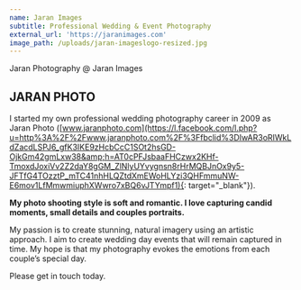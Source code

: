 ```yaml
---
name: Jaran Images
subtitle: Professional Wedding & Event Photography
external_url: 'https://jaranimages.com'
image_path: /uploads/jaran-imageslogo-resized.jpg
---
```


Jaran Photography @ Jaran Images

## JARAN PHOTO

I started my own professional wedding photography career in 2009 as Jaran Photo ([www.jaranphoto.com](https://l.facebook.com/l.php?u=http%3A%2F%2Fwww.jaranphoto.com%2F%3Ffbclid%3DIwAR3oRIWkLdZacdLSPJ6_gfK3IKE9zHcbCcC1SOt2hsGD-OjkGm42gmLxw38&amp;h=AT0cPFJsbaaFHCzwx2KHf-TmoxdJoxiVv2Z2daY8gGM_ZlNlyUYvygnsn8rHrMQBJnOx9y5-JFTfG4TOzztP_mTC41nhHLQZtdXmEWoHLYzi3QHFmmuNW-E6mov1LfMmwmiuphXWwro7xBQ6vJTYmpf1){: target="_blank"}).

**My photo shooting style is soft and romantic. I love capturing candid moments, small details and couples portraits.**

My passion is to create stunning, natural imagery using an artistic approach. I aim to create wedding day events that will remain captured in time. My hope is that my photography evokes the emotions from each couple’s special day.

Please get in touch today.